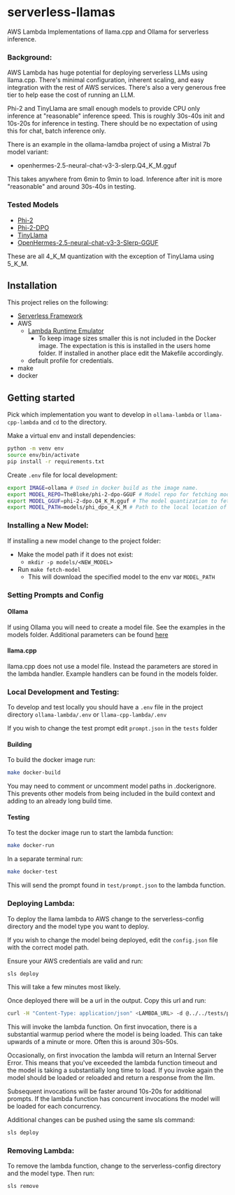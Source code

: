 # serverless-llamas
AWS Lambda Implementations of llama.cpp and Ollama for serverless inference.

### Background:

AWS Lambda has huge potential for deploying serverless LLMs using llama.cpp. There's minimal configuration, inherent scaling, and easy integration with the rest of AWS services. There's also a very generous free tier to help ease the cost of running an LLM.

Phi-2 and TinyLlama are small enough models to provide CPU only inference at "reasonable" inference speed. This is roughly 30s-40s init and 10s-20s for inference in testing. There should be no expectation of using this for chat, batch inference only.

There is an example in the ollama-lamdba project of using a Mistral 7b model variant: 
- openhermes-2.5-neural-chat-v3-3-slerp.Q4_K_M.gguf

This takes anywhere from 6min to 9min to load. Inference after init is more "reasonable" and around 30s-40s in testing. 

### Tested Models
- [Phi-2](https://huggingface.co/TheBloke/phi-2-GGUF)
- [Phi-2-DPO](https://huggingface.co/TheBloke/phi-2-dpo-GGUF)
- [TinyLlama](https://huggingface.co/TheBloke/TinyLlama-1.1B-Chat-v1.0-GGUF)
- [OpenHermes-2.5-neural-chat-v3-3-Slerp-GGUF](https://huggingface.co/TheBloke/OpenHermes-2.5-neural-chat-v3-3-Slerp-GGUF)

These are all 4_K_M quantization with the exception of TinyLlama using 5_K_M.

## Installation

This project relies on the following:
- [Serverless Framework](https://www.serverless.com/framework/docs/getting-started/)
- AWS
    - [Lambda Runtime Emulator](https://docs.aws.amazon.com/lambda/latest/dg/python-image.html#python-image-instructions)
        - To keep image sizes smaller this is not included in the Docker image. The expectation is this is installed in the users home folder. If installed in another place edit the Makefile accordingly.
    - default profile for credentials.
- make
- docker

## Getting started
Pick which implementation you want to develop in ```ollama-lambda``` or ```llama-cpp-lambda``` and ```cd``` to the directory.

Make a virtual env and install dependencies:
```bash
python -m venv env
source env/bin/activate
pip install -r requirements.txt
```

Create ```.env``` file for local development:
```bash
export IMAGE=ollama # Used in docker build as the image name.
export MODEL_REPO=TheBloke/phi-2-dpo-GGUF # Model repo for fetching models.
export MODEL_GGUF=phi-2-dpo.Q4_K_M.gguf # The model quantization to fetch.
export MODEL_PATH=models/phi_dpo_4_K_M # Path to the local location of the model. Note you must create this.
```

### Installing a New Model:
If installing a new model change to the project folder:
- Make the model path if it does not exist:
    - ```mkdir -p models/<NEW_MODEL>```
- Run ```make fetch-model``` 
    - This will download the specified model to the env var ```MODEL_PATH```

### Setting Prompts and Config
#### Ollama
If using Ollama you will need to create a model file. See the examples in the models folder. Additional parameters can be found [here](https://github.com/ollama/ollama/blob/main/docs/modelfile.md#valid-parameters-and-values)

#### llama.cpp
llama.cpp does not use a model file. Instead the parameters are stored in the lambda handler. Example handlers can be found in the models folder.

### Local Development and Testing:
To develop and test locally you should have a ```.env``` file in the project directory ```ollama-lambda/.env``` or ```llama-cpp-lambda/.env```

If you wish to change the test prompt edit ```prompt.json``` in the ```tests``` folder

#### Building
To build the docker image run:
```bash
make docker-build
```
You may need to comment or uncomment model paths in .dockerignore. This prevents other models from being included in the build context and adding to an already long build time.

#### Testing
To test the docker image run to start the lambda function:
```bash
make docker-run
```

In a separate terminal run:
```bash
make docker-test
```

This will send the prompt found in ```test/prompt.json``` to the lambda function.

### Deploying Lambda:
To deploy the llama lambda to AWS change to the serverless-config directory and the model type you want to deploy.

If you wish to change the model being deployed, edit the ```config.json``` file with the correct model path.

Ensure your AWS credentials are valid and run:
```bash
sls deploy
```

This will take a few minutes most likely.

Once deployed there will be a url in the output. Copy this url and run:

```bash
curl -H "Content-Type: application/json" <LAMBDA_URL> -d @../../tests/prompt.json
```

This will invoke the lambda function. On first invocation, there is a substantial warmup period where the model is being loaded. This can take upwards of a minute or more. Often this is around 30s-50s. 

Occasionally, on first invocation the lambda will return an Internal Server Error. This means that you've exceeded the lambda function timeout and the model is taking a substantially long time to load. If you invoke again the model should be loaded or reloaded and return a response from the llm.

Subsequent invocations will be faster around 10s-20s for additional prompts. If the lambda function has concurrent invocations the model will be loaded for each concurrency.

Additional changes can be pushed using the same sls command:
```bash
sls deploy
```

### Removing Lambda:
To remove the lambda function, change to the serverless-config directory and the model type. Then run:
```bash
sls remove
```